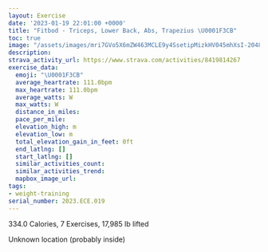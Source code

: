```yaml
---
layout: Exercise
date: '2023-01-19 22:01:00 +0000'
title: "Fitbod - Triceps, Lower Back, Abs, Trapezius \U0001F3CB️"
toc: true
image: "/assets/images/mri7GVo5X6mZW463MCLE9y4SsetipMizkHV045mhXsI-2048x1152.jpg.jpeg"
description:
strava_activity_url: https://www.strava.com/activities/8419814267
exercise_data:
  emoji: "\U0001F3CB️"
  average_heartrate: 111.0bpm
  max_heartrate: 111.0bpm
  average_watts: W
  max_watts: W
  distance_in_miles:
  pace_per_mile:
  elevation_high: m
  elevation_low: m
  total_elevation_gain_in_feet: 0ft
  end_latlng: []
  start_latlng: []
  similar_activities_count:
  similar_activities_trend:
  mapbox_image_url:
tags:
- weight-training
serial_number: 2023.ECE.019
---
```

334.0 Calories, 7 Exercises, 17,985 lb lifted

Unknown location (probably inside)
